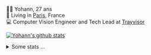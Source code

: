 <p>
  👨🏻 <bold>Yohann</bold>, 27 ans<br/>
  💼 Living in <a href="https://www.google.com/maps?q=paris">Paris</a>, France<br/>
  💻 Computer Vision Engineer and Tech Lead at <a href="https://trayvisor.com/">Trayvisor</a><br/>
</p>

<a href="https://github.com/anuraghazra/github-readme-stats"><img align="center" src="https://github-readme-stats-go94hl40s-yohann84l.vercel.app//api?username=yohann84L&show_icons=true&include_all_commits=true" alt="Yohann's github stats" /> </a>


<details>
  <summary>Some stats ...</summary><br/>
  

<!--START_SECTION:waka-->
![Code Time](http://img.shields.io/badge/Code%20Time-731%20hrs%2012%20mins-blue)

![Profile Views](http://img.shields.io/badge/Profile%20Views-0-blue)

**🐱 My GitHub Data** 

> 📦 440.6 kB Used in GitHub's Storage 
 > 
> 🏆 552 Contributions in the Year 2023
 > 
> 🚫 Not Opted to Hire
 > 
> 📜 24 Public Repositories 
 > 
> 🔑 21 Private Repositories 
 > 
**I'm an Early 🐤** 

```text
🌞 Morning                11650 commits       ████████░░░░░░░░░░░░░░░░░   30.80 % 
🌆 Daytime                21609 commits       ██████████████░░░░░░░░░░░   57.12 % 
🌃 Evening                4411 commits        ███░░░░░░░░░░░░░░░░░░░░░░   11.66 % 
🌙 Night                  160 commits         ░░░░░░░░░░░░░░░░░░░░░░░░░   00.42 % 
```
📅 **I'm Most Productive on Wednesday** 

```text
Monday                   7210 commits        █████░░░░░░░░░░░░░░░░░░░░   19.06 % 
Tuesday                  6985 commits        █████░░░░░░░░░░░░░░░░░░░░   18.46 % 
Wednesday                8387 commits        ██████░░░░░░░░░░░░░░░░░░░   22.17 % 
Thursday                 8082 commits        █████░░░░░░░░░░░░░░░░░░░░   21.36 % 
Friday                   6722 commits        ████░░░░░░░░░░░░░░░░░░░░░   17.77 % 
Saturday                 149 commits         ░░░░░░░░░░░░░░░░░░░░░░░░░   00.39 % 
Sunday                   295 commits         ░░░░░░░░░░░░░░░░░░░░░░░░░   00.78 % 
```


📊 **This Week I Spent My Time On** 

```text
🕑︎ Time Zone: Europe/Paris

💬 Programming Languages: 
Python                   4 hrs 5 mins        ████████████████████░░░░░   81.17 % 
JavaScript               31 mins             ███░░░░░░░░░░░░░░░░░░░░░░   10.34 % 
SQL                      25 mins             ██░░░░░░░░░░░░░░░░░░░░░░░   08.36 % 
HTTP Request             0 secs              ░░░░░░░░░░░░░░░░░░░░░░░░░   00.04 % 
Text                     0 secs              ░░░░░░░░░░░░░░░░░░░░░░░░░   00.03 % 

🔥 Editors: 
PyCharm                  3 hrs 49 mins       ███████████████████░░░░░░   76.02 % 
VS Code                  41 mins             ███░░░░░░░░░░░░░░░░░░░░░░   13.63 % 
WebStorm                 31 mins             ███░░░░░░░░░░░░░░░░░░░░░░   10.35 % 

💻 Operating System: 
Mac                      5 hrs 2 mins        █████████████████████████   100.00 % 
```

**I Mostly Code in Python** 

```text
Python                   20 repos            ████████████░░░░░░░░░░░░░   50.00 % 
Jupyter Notebook         4 repos             ██░░░░░░░░░░░░░░░░░░░░░░░   10.00 % 
HTML                     2 repos             █░░░░░░░░░░░░░░░░░░░░░░░░   05.00 % 
JavaScript               2 repos             █░░░░░░░░░░░░░░░░░░░░░░░░   05.00 % 
Shell                    1 repo              █░░░░░░░░░░░░░░░░░░░░░░░░   02.50 % 
```




 Last Updated on 19/08/2023 00:23:34 UTC
<!--END_SECTION:waka-->
